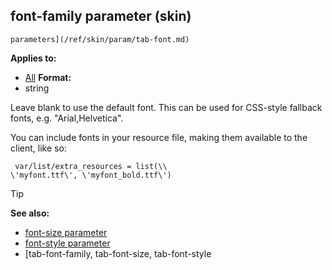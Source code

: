 ## font-family parameter (skin)

    parameters](/ref/skin/param/tab-font.md) 
<!-- -->
**Applies to:**
+   [All](/ref/skin/control.md) <!-- -->
**Format:**
+   string


Leave blank to use the default font. This can be used for
CSS-style fallback fonts, e.g. "Arial,Helvetica". 

You can
include fonts in your resource file, making them available to the
client, like so: 
```dm
 var/list/extra_resources = list(\\
\'myfont.ttf\', \'myfont_bold.ttf\') 
```


> [!TIP] 
> **See also:**
> +   [font-size parameter](/ref/skin/param/font-size.md) 
> +   [font-style parameter](/ref/skin/param/font-style.md) 
> +   [tab-font-family, tab-font-size, tab-font-style